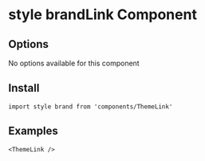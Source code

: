 # style brandLink Component


## Options
No options available for this component

## Install
```
import style brand from 'components/ThemeLink'
```

## Examples
```
<ThemeLink />
```